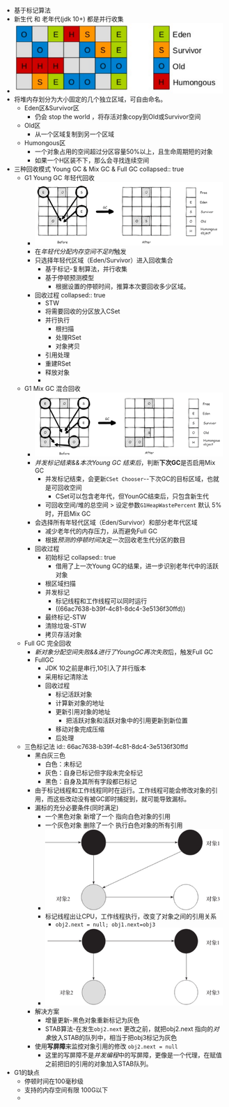 - 基于标记算法
- 新生代  和 老年代(jdk 10+) 都是并行收集
- ![image.png](../assets/image_1673437789554_0.png)
- 将堆内存划分为大小固定的几个独立区域，可自由命名。
	- Eden区&Survivor区
		- 仍会 stop the world ，将存活对象copy到Old或Survivor空间
	- Old区
		- 从一个区域复制到另一个区域
	- Humongous区
		- 一个对象占用的空间超过分区容量50%以上，且生命周期短的对象
		- 如果一个H区装不下，那么会寻找连续空间
- 三种回收模式 Young GC & Mix GC & Full GC
  collapsed:: true
	- G1 Young GC 年轻代回收
		- ![image.png](../assets/image_1673438609684_0.png)
		- 在*年轻代分配内存空间不足时*触发
		- 只选择年轻代区域（Eden/Survivor）进入回收集合
			- 基于标记-复制算法，并行收集
			- 基于停顿预测模型
				- 根据设置的停顿时间，推算本次要回收多少区域。
		- 回收过程
		  collapsed:: true
			- STW
			- 将需要回收的分区放入CSet
			- 并行执行
				- 根扫描
				- 处理RSet
				- 对象拷贝
			- 引用处理
			- 重建RSet
			- 释放对象
			-
	- G1 Mix GC 混合回收
		- ![image.png](../assets/image_1673438688097_0.png)
		- *并发标记结束&&本次Young GC 结束后*，判断**下次GC**是否启用Mix GC
			- 并发标记结束，会更新`CSet Chooser`--下次GC的目标区域，也就是可回收空间
				- CSet可以包含老年代，但YounGC结束后，只包含新生代
			- 可回收空间/堆的总空间 > 设定参数`G1HeapWastePercent` 默认 5% 时，开启Mix GC
		- 会选择所有年轻代区域（Eden/Survivor）和部分老年代区域
			- 减少老年代的内存压力，从而避免Full GC
			- 根据*预测的停顿时间*决定一次回收老生代分区的数目
		- 回收过程
			- 初始标记
			  collapsed:: true
				- 借用了上一次Young GC的结果，进一步识别老年代中的活跃对象
			- 根区域扫描
			- 并发标记
				- 标记线程和工作线程可以同时运行
				- ((66ac7638-b39f-4c81-8dc4-3e5136f30ffd))
			- 最终标记-STW
			- 清除垃圾-STW
			- 拷贝存活对象
	- Full GC 完全回收
		- *新对象分配空间失败&&进行了YoungGC再次失败*后，触发Full GC
		- FullGC
			- JDK 10之前是串行,10引入了并行版本
			- 采用标记清除法
			- 回收过程
				- 标记活跃对象
				- 计算新对象的地址
				- 更新引用对象的地址
					- 把活跃对象和活跃对象中的引用更新到新位置
				- 移动对象完成压缩
				- 后处理
	- 三色标记法
	  id:: 66ac7638-b39f-4c81-8dc4-3e5136f30ffd
		- 黑白灰三色
			- 白色：未标记
			- 灰色：自身已标记但字段未完全标记
			- 黑色：自身及其所有字段都已标记
		- 由于标记线程和工作线程同时在运行。工作线程可能会修改对象的引用，而这些改动没有被GC即时捕捉到，就可能导致漏标。
		- 漏标的充分必要条件(同时满足)
			- 一个黑色对象 新增了一个 指向白色对象的引用
			- 一个灰色对象 删除了一个 执行白色对象的所有引用
			- ![image.png](../assets/image_1722579132437_0.png)
			- 标记线程出让CPU，工作线程执行，改变了对象之间的引用关系
				- `obj2.next = null; obj1.next=obj3`
			- ![image.png](../assets/image_1722579206502_0.png)
		- 解决方案
			- 增量更新-黑色对象重新标记为灰色
			- STAB算法-在发生`obj2.next` 更改之前，就把obj2.next 指向的*对象*放入STAB的队列中，相当于把obj3标记为灰色
		- 使用**写屏障**来监控对象引用的修改 `obj2.next = null`
			- 这里的写屏障不是*并发编程*中的写屏障，更像是一个代理，在赋值之前把旧的引用的对象加入STAB队列。
- G1的缺点
	- 停顿时间在100毫秒级
	- 支持的内存空间有限 100G以下
	-